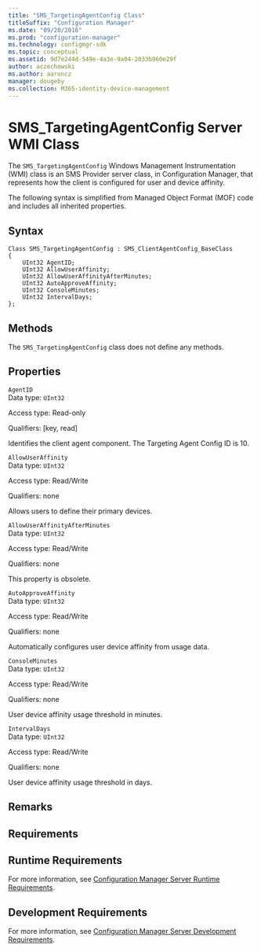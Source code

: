 ```yaml
---
title: "SMS_TargetingAgentConfig Class"
titleSuffix: "Configuration Manager"
ms.date: "09/20/2016"
ms.prod: "configuration-manager"
ms.technology: configmgr-sdk
ms.topic: conceptual
ms.assetid: 9d7e244d-549e-4a3e-9a04-2033b960e29f
author: aczechowski
ms.author: aaroncz
manager: dougeby
ms.collection: M365-identity-device-management
---
```

# SMS_TargetingAgentConfig Server WMI Class
The `SMS_TargetingAgentConfig` Windows Management Instrumentation (WMI) class is an SMS Provider server class, in Configuration Manager, that represents how the client is configured for user and device affinity.  

 The following syntax is simplified from Managed Object Format (MOF) code and includes all inherited properties.  

## Syntax  

```  
Class SMS_TargetingAgentConfig : SMS_ClientAgentConfig_BaseClass  
{  
    UInt32 AgentID;  
    UInt32 AllowUserAffinity;  
    UInt32 AllowUserAffinityAfterMinutes;  
    UInt32 AutoApproveAffinity;  
    UInt32 ConsoleMinutes;  
    UInt32 IntervalDays;  
};  
```  

## Methods  
 The `SMS_TargetingAgentConfig` class does not define any methods.  

## Properties  
 `AgentID`  
 Data type: `UInt32`  

 Access type: Read-only  

 Qualifiers: [key, read]  

 Identifies the client agent component. The Targeting Agent Config ID is 10.  

 `AllowUserAffinity`  
 Data type: `UInt32`  

 Access type: Read/Write  

 Qualifiers: none  

 Allows users to define their primary devices.  

 `AllowUserAffinityAfterMinutes`  
 Data type: `UInt32`  

 Access type: Read/Write  

 Qualifiers: none  

 This property is obsolete.  

 `AutoApproveAffinity`  
 Data type: `UInt32`  

 Access type: Read/Write  

 Qualifiers: none  

 Automatically configures user device affinity from usage data.  

 `ConsoleMinutes`  
 Data type: `UInt32`  

 Access type: Read/Write  

 Qualifiers: none  

 User device affinity usage threshold in minutes.  

 `IntervalDays`  
 Data type: `UInt32`  

 Access type: Read/Write  

 Qualifiers: none  

 User device affinity usage threshold in days.  

## Remarks  

## Requirements  

## Runtime Requirements  
 For more information, see [Configuration Manager Server Runtime Requirements](../../../../../develop/core/reqs/server-runtime-requirements.md).  

## Development Requirements  
 For more information, see [Configuration Manager Server Development Requirements](../../../../../develop/core/reqs/server-development-requirements.md).
